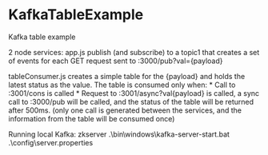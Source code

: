 # KafkaTableExample
Kafka table example
 
2 node services: 
app.js publish (and subscribe) to a topic1 that creates a set of events for each GET request sent to :3000/pub?val={payload}
 
tableConsumer.js creates a simple table for the {payload} and holds the latest status as the value. The table is consumed only when:
    * Call to :3001/cons is called
    * Request to :3001/async?val{payload} is called, a sync call to :3000/pub will be called, and the status of the table will be returned after 500ms. (only one call is generated between the services, and the information from the table will be consumed once)
 
Running local Kafka:
zkserver
.\bin\windows\kafka-server-start.bat .\config\server.properties
 
 